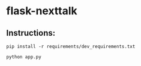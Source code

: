 # flask-nexttalk

Instructions:
------
```
pip install -r requirements/dev_requirements.txt
```
```
python app.py
```
